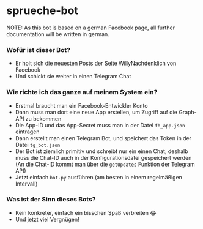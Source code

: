 # sprueche-bot

NOTE: As this bot is based on a german Facebook page, all further documentation
      will be written in german.

### Wofür ist dieser Bot?
 - Er holt sich die neuesten Posts der Seite WillyNachdenklich von Facebook
 - Und schickt sie weiter in einen Telegram Chat

### Wie richte ich das ganze auf meinem System ein?
 - Erstmal braucht man ein Facebook-Entwickler Konto
 - Dann muss man dort eine neue App erstellen, um Zugriff auf die Graph-API zu
   bekommen
 - Die App-ID und das App-Secret muss man in der Datei `fb_app.json` eintragen
 - Dann erstellt man einen Telegram Bot, und speichert das Token in der Datei
   `tg_bot.json`
 - Der Bot ist ziemlich primitiv und schreibt nur ein einen Chat, deshalb muss
   die Chat-ID auch in der Konfigurationsdatei gespeichert werden
   (An die Chat-ID kommt man über die `getUpdates` Funktion der Telegram API)
 - Jetzt einfach `bot.py` ausführen (am besten in einem regelmäßigen Intervall)

### Was ist der Sinn dieses Bots?
 - Kein konkreter, einfach ein bisschen Spaß verbreiten :joy:
 - Und jetzt viel Vergnügen!
